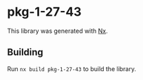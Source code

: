 # pkg-1-27-43

This library was generated with [Nx](https://nx.dev).

## Building

Run `nx build pkg-1-27-43` to build the library.
